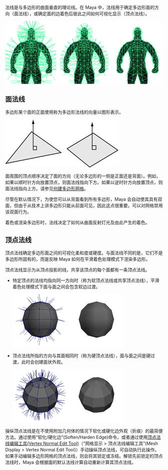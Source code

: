 法线是与多边形的曲面垂直的理论线。在 Maya 中，法线用于确定多边形面的方向（面法线），或确定面的边着色后彼此之间如何可视化显示（顶点法线）。

![img](./assets/GUID-E068BECF-BCEC-4BC6-8FD3-9D137EF697F3.png)

## 面法线

多边形某个面的正面使用称为多边形法线的向量以图形表示。

![img](./assets/GUID-E0389470-8DCE-45B2-8952-D293E3398E38.png)

面周围的顶点顺序决定了面的方向（无论多边形的一侧是正面还是背面）。例如，如果以顺时针方向放置顶点，则面法线指向下方。如果以逆时针方向放置顶点，则面法线指向上方。请参见[创建多边形网格](https://help.autodesk.com/view/MAYAUL/2025/CHS/?guid=GUID-AA992773-5F7D-4D77-AF55-11211A294A64)。

尽管在默认情况下，为使您可以从背面看到所有多边形，Maya 会自动使其具有双面，但由于从技术上讲多边形只能从前面可见，因此这点很重要。可以对网格禁用该双面行为。

着色或渲染多边形时，法线决定了如何从曲面反射灯光及由此产生的着色。

## 顶点法线

顶点法线确定多边形面之间的可视化柔和度或硬度。与面法线不同的是，它们不是多边形所固有的，而是反映 Maya 如何在平滑着色处理模式下渲染多边形。

顶点法线显示为从顶点投影的线，共享该顶点的每个面都有一条顶点法线。

- 特定顶点的法线均指向同一方向时（称为软顶点法线或共享顶点法线），平滑着色处理模式下面与面之间会包含软边过渡。

  ![img](./assets/GUID-B83CC2F2-BD09-4F05-883C-BE9D452F3B2F.png)

- 顶点法线所指的方向与其面相同时（称为硬顶点法线），面与面之间是硬过渡，此时会创建面状外观。

  ![img](./assets/GUID-E3A38B0A-65C6-4A29-B1FC-95E3CAE30831.png)

操纵顶点法线是在不使用附加几何体的情况下软化或硬化边外观（折痕）的最简便方法。通过使用“软化/硬化边”(Soften/Harden Edge)命令，或者通过使用[顶点法线编辑工具(Vertex Normal Edit Tool)](https://help.autodesk.com/view/MAYAUL/2025/CHS/?guid=GUID-2B0FD45A-6EE0-47BE-B243-3C802D38D9A7)（“网格显示 > 顶点法线编辑工具”(Mesh Display > Vertex Normal Edit Tool)）手动操纵顶点法线，可自动执行此操作。如果手动编辑多边形网格的顶点法线，则会将其锁定或冻结。解锁先前锁定的顶点法线时，Maya 会根据面的默认法线计算自动重新计算其顶点法线。